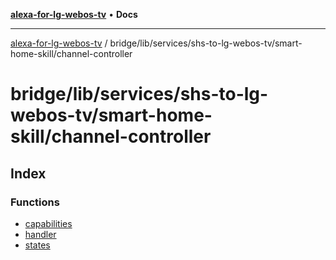 [**alexa-for-lg-webos-tv**](../../../../../../README.md) • **Docs**

***

[alexa-for-lg-webos-tv](../../../../../../modules.md) / bridge/lib/services/shs-to-lg-webos-tv/smart-home-skill/channel-controller

# bridge/lib/services/shs-to-lg-webos-tv/smart-home-skill/channel-controller

## Index

### Functions

- [capabilities](functions/capabilities.md)
- [handler](functions/handler.md)
- [states](functions/states.md)
